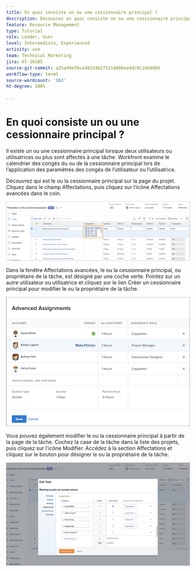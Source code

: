 ```yaml
---
title: En quoi consiste un ou une cessionnaire principal ?
description: Découvrez en quoi consiste un ou une cessionnaire principal et comment il ou elle affecte la gestion de vos ressources.
feature: Resource Management
type: Tutorial
role: Leader, User
level: Intermediate, Experienced
activity: use
team: Technical Marketing
jira: KT-10185
source-git-commit: a25a49e59ca483246271214886ea4dc9c10e8d66
workflow-type: tm+mt
source-wordcount: '163'
ht-degree: 100%

---
```


# En quoi consiste un ou une cessionnaire principal ?

Il existe un ou une cessionnaire principal lorsque deux utilisateurs ou utilisatrices ou plus sont affectés à une tâche. Workfront examine le calendrier des congés du ou de la cessionnaire principal lors de l’application des paramètres des congés de l’utilisateur ou l’utilisatrice.

Découvrez qui est le ou la cessionnaire principal sur la page du projet. Cliquez dans le champ Affectations, puis cliquez sur l’icône Affectations avancées dans le coin.

![plusieurs cessionnaires](assets/pa_01.png)

Dans la fenêtre Affectations avancées, le ou la cessionnaire principal, ou propriétaire de la tâche, est désigné par une coche verte. Pointez sur un autre utilisateur ou utilisatrice et cliquez sur le lien Créer un cessionnaire principal pour modifier le ou la propriétaire de la tâche.

![cessionnaire principal sélectionné](assets/pa_02.png)

Vous pouvez également modifier le ou la cessionnaire principal à partir de la page de la tâche. Cochez la case de la tâche dans la liste des projets, puis cliquez sur l&#39;icône Modifier. Accédez à la section Affectations et cliquez sur le bouton pour désigner le ou la propriétaire de la tâche.

![bouton propriétaire de la tâche](assets/pa_03.png)

